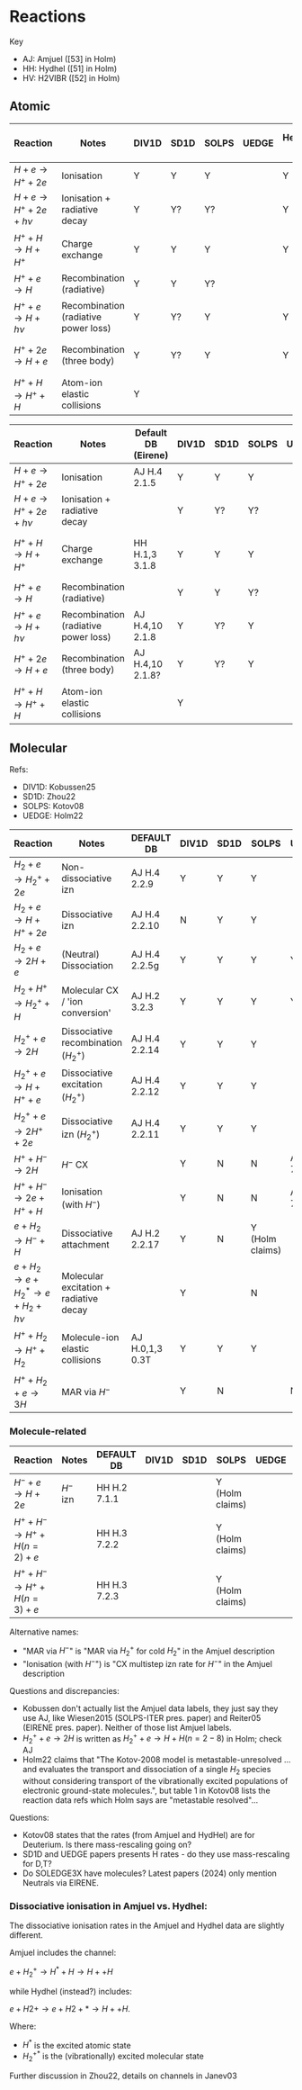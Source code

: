 # Reactions

<!-- Key:
- N: Not implemented
- Y: Implemented without mass rescaled rates
- Y*: Implemented with mass rescaled rates (e.g. $\langle\sigma v\rangle_D(T) = \langle\sigma v\rangle_H(T/2)$) for H isotopes, i.e. for $H$ below, read $H$|$D$|$T$ -->


Key
- AJ: Amjuel ([53] in Holm)
- HH: Hydhel ([51] in Holm)
- HV: H2VIBR ([52] in Holm)

## Atomic

| Reaction                             | Notes                                | DIV1D | SD1D | SOLPS | UEDGE | Hermes-3 | DB used by EIRENE  | DB used by H3, if different |
| ------------------------------------ | ------------------------------------ | ----- | ---- | ----- | ----- | -------- | ------------------ | --------------------------- |
| $H     + e   \to H^+   + 2e$         | Ionisation                           | Y     | Y    | Y     |       | Y        | AJ H.4 2.1.5       |                             |
| $H     + e   \to H^+   + 2e  + h\nu$ | Ionisation + radiative decay         | Y     | Y?   | Y?    |       | Y        |                    |                             |
| $H^+   + H   \to H     + H^+$        | Charge exchange                      | Y     | Y    | Y     |       | Y        | HYDHEL H.1,3 3.1.8 | AJ H.3 3.1.8 (p111)         |
| $H^+   + e   \to H$                  | Recombination (radiative)            | Y     | Y    | Y?    |       |          |                    |                             |
| $H^+   + e   \to H     + h\nu$       | Recombination (radiative power loss) | Y     | Y?   | Y     |       | Y        | AJ H.4,10 2.1.8    |                             |
| $H^+   + 2e  \to H     + e$          | Recombination (three body)           | Y     | Y?   | Y     |       | Y        | AJ H.4,10 2.1.8?   |                             |
| $H^+   + H   \to H^+   + H$          | Atom-ion elastic collisions          | Y     |      |       |       |          |                    |                             |

| Reaction                             | Notes                                | Default DB (Eirene) | DIV1D | SD1D | SOLPS | UEDGE | H3                    |
| ------------------------------------ | ------------------------------------ | ------------------- | ----- | ---- | ----- | ----- | --------------------- |
| $H     + e   \to H^+   + 2e$         | Ionisation                           | AJ H.4 2.1.5        | Y     | Y    | Y     |       | Y                     |
| $H     + e   \to H^+   + 2e  + h\nu$ | Ionisation + radiative decay         |                     | Y     | Y?   | Y?    |       | Y                     |
| $H^+   + H   \to H     + H^+$        | Charge exchange                      | HH H.1,3 3.1.8      | Y     | Y    | Y     |       | Y AJ H.3 3.1.8 (p111) |
| $H^+   + e   \to H$                  | Recombination (radiative)            |                     | Y     | Y    | Y?    |       |                       |
| $H^+   + e   \to H     + h\nu$       | Recombination (radiative power loss) | AJ H.4,10 2.1.8     | Y     | Y?   | Y     |       | Y                     |
| $H^+   + 2e  \to H     + e$          | Recombination (three body)           | AJ H.4,10 2.1.8?    | Y     | Y?   | Y     |       | Y                     |
| $H^+   + H   \to H^+   + H$          | Atom-ion elastic collisions          |                     | Y     |      |       |       |                       |

## Molecular

Refs:
- DIV1D: Kobussen25
- SD1D: Zhou22
- SOLPS: Kotov08
- UEDGE: Holm22

| Reaction                                               | Notes                                  | DEFAULT DB      | DIV1D | SD1D | SOLPS           | UEDGE         | H3 (planned!)   |
| ------------------------------------------------------ | -------------------------------------- | --------------- | ----- | ---- | --------------- | ------------- | --------------- |
| $H_2   + e       \to H_2^+ + 2e$                       | Non-dissociative izn                   | AJ H.4 2.2.9    | Y     | Y    | Y               |               | N               |
| $H_2   + e       \to H     + H^+ + 2e$                 | Dissociative izn                       | AJ H.4 2.2.10   | N     | Y    | Y               |               | N               |
| $H_2   + e       \to 2H    + e$                        | (Neutral) Dissociation                 | AJ H.4 2.2.5g   | Y     | Y    | Y               | Y             | N               |
| $H_2   + H^+     \to H_2^+ + H$                        | Molecular CX / 'ion conversion'        | AJ H.2 3.2.3    | Y     | Y    | Y               | Y             | N               |
| $H_2^+ + e       \to 2H$                               | Dissociative recombination ($H_2^+$)   | AJ H.4 2.2.14   | Y     | Y    | Y               |               | N               |
| $H_2^+ + e       \to H     + H^+ + e$                  | Dissociative excitation ($H_2^+$)      | AJ H.4 2.2.12   | Y     | Y    | Y               |               | N               |
| $H_2^+ + e       \to 2H^+  + 2e$                       | Dissociative izn ($H_2^+$)             | AJ H.4 2.2.11   | Y     | Y    | Y               |               | N               |
| $H^+   + H^-     \to 2H$                               | $H^-$ CX                               |                 | Y     | N    | N               | AJ H.4 7.2.3a | N               |
| $H^+   + H^-     \to 2e    + H^+ + H$                  | Ionisation (with $H^−$)                |                 | Y     | N    | N               | AJ H.4 7.2.3b | N               |
| $e     + H_2     \to H^-   + H$                        | Dissociative attachment                | AJ H.2 2.2.17   | Y     | N    | Y (Holm claims) |               | N               |
| $e     + H_2     \to e     + H_2^* \to e + H_2 + h\nu$ | Molecular excitation + radiative decay |                 | Y     |      | N               |               | N               |
| $H^+   + H_2     \to H^+   + H_2$                      | Molecule-ion elastic collisions        | AJ H.0,1,3 0.3T | Y     | Y    | Y               |               | `AJ H.3 0.3T?`  |
| $H^+   + H_2 + e \to 3H$                               | MAR via $H^−$                          |                 | Y     | N    |                 | N             | `AJ H.4 3.2.3r` |

### Molecule-related

| Reaction                         | Notes     | DEFAULT DB   | DIV1D | SD1D | SOLPS           | UEDGE | H3 (planned!) |
| -------------------------------- | --------- | ------------ | ----- | ---- | --------------- | ----- | ------------- |
| $H^-   + e       \to H + 2e$     | $H^-$ izn | HH H.2 7.1.1 |       |      | Y (Holm claims) |       |               |
| $H^+ + H^- \to H^+ + H(n=2) + e$ |           | HH H.3 7.2.2 |       |      | Y (Holm claims) |       |               |
| $H^+ + H^- \to H^+ + H(n=3) + e$ |           | HH H.3 7.2.3 |       |      | Y (Holm claims) |       |               |


Alternative names:
- "MAR via $H^−$" is "MAR via $H_2^+$ for cold $H_2$" in the Amjuel description
- "Ionisation (with $H^−$") is "CX multistep izn rate for $H^-$" in the Amjuel description

Questions and discrepancies:
- Kobussen don't actually list the Amjuel data labels, they just say they use AJ, like Wiesen2015 (SOLPS-ITER pres. paper) and Reiter05 (EIRENE pres. paper). Neither of those list Amjuel labels.
- $H_2^+ + e \to 2H$ is written as $H_2^+ + e \to H + H(n=2-8)$ in Holm; check AJ
- Holm22 claims that "The Kotov-2008 model is metastable-unresolved ... and evaluates the transport and dissociation of a single $H_2$ species without considering transport of the vibrationally excited populations of electronic ground-state molecules.", but table 1 in Kotov08 lists the reaction data refs which Holm says are "metastable resolved"...


Questions:
- Kotov08 states that the rates (from Amjuel and HydHel) are for Deuterium. Is there mass-rescaling going on?
- SD1D and UEDGE papers presents H rates - do they use mass-rescaling for D,T?
- Do SOLEDGE3X have molecules? Latest papers (2024) only mention Neutrals via EIRENE.

### Dissociative ionisation in Amjuel vs. Hydhel:

The dissociative ionisation rates in the Amjuel and Hydhel data are slightly different.

Amjuel includes the channel:

$e + H_2^+ \to H^* + H \to H+ + H$

while Hydhel (instead?) includes:

 $e + H2+ → e + H2+ * → H+ + H$. 

Where:
- $H^*$ is the excited atomic state
- $H_2^{+*}$ is the (vibrationally) excited molecular state

Further discussion in Zhou22, details on channels in Janev03

